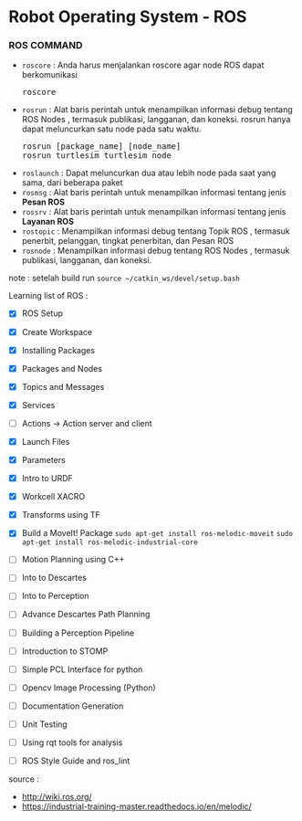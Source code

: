 # Robot Operating System - ROS

### ROS COMMAND
* `roscore`   : Anda harus menjalankan roscore agar node ROS dapat berkomunikasi </br>
  <pre>
  roscore
  </pre>
* `rosrun`    : Alat baris perintah untuk menampilkan informasi debug tentang ROS Nodes , termasuk publikasi, langganan, dan koneksi. rosrun hanya dapat meluncurkan satu node pada satu waktu. </br>
  <pre>
  rosrun [package_name] [node_name]
  rosrun turtlesim turtlesim_node
  </pre>
* `roslaunch` : Dapat meluncurkan dua atau lebih node pada saat yang sama, dari beberapa paket
* `rosmsg`    : Alat baris perintah untuk menampilkan informasi tentang jenis **Pesan ROS** 
* `rossrv`    : Alat baris perintah untuk menampilkan informasi tentang jenis **Layanan ROS**
* `rostopic`  : Menampilkan informasi debug tentang Topik ROS , termasuk penerbit, pelanggan, tingkat penerbitan, dan Pesan ROS
* `rosnode`   : Menampilkan informasi debug tentang ROS Nodes , termasuk publikasi, langganan, dan koneksi.

note : setelah build run `source ~/catkin_ws/devel/setup.bash`

Learning list of ROS :
- [X] ROS Setup
- [X] Create Workspace
- [X] Installing Packages
- [X] Packages and Nodes
- [X] Topics and Messages
- [X] Services
- [ ] Actions -> Action server and client
- [X] Launch Files
- [X] Parameters
- [X] Intro to URDF
- [X] Workcell XACRO
- [X] Transforms using TF
- [X] Build a MoveIt! Package `sudo apt-get install ros-melodic-moveit` `sudo apt-get install ros-melodic-industrial-core`
- [ ] Motion Planning using C++
- [ ] Into to Descartes
- [ ] Into to Perception
- [ ] Advance Descartes Path Planning
- [ ] Building a Perception Pipeline
- [ ] Introduction to STOMP
- [ ] Simple PCL Interface for python
- [ ] Opencv Image Processing (Python)
- [ ] Documentation Generation
- [ ] Unit Testing
- [ ] Using rqt tools for analysis
- [ ] ROS Style Guide and ros_lint


source : 
- http://wiki.ros.org/
- https://industrial-training-master.readthedocs.io/en/melodic/
